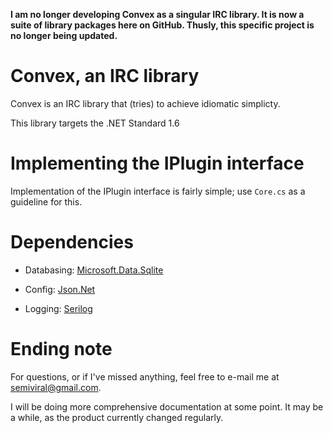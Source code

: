 **I am no longer developing Convex as a singular IRC library. It is now a suite of library packages here on GitHub. Thusly, this specific project is no longer being updated.**

# Convex, an IRC library

 Convex is an IRC library that (tries) to achieve idiomatic simplicty.

 This library targets the .NET Standard 1.6

# Implementing the IPlugin interface

 Implementation of the IPlugin interface is fairly simple; use `Core.cs` as a guideline for this.

# Dependencies

 - Databasing: [Microsoft.Data.Sqlite](https://github.com/aspnet/Microsoft.Data.Sqlite)

 - Config: [Json.Net](http://www.newtonsoft.com/json)

 - Logging: [Serilog](https://serilog.net/)

# Ending note

 For questions, or if I've missed anything, feel free to e-mail me at semiviral@gmail.com.

 I will be doing more comprehensive documentation at some point. It may be a while, as the product currently changed regularly.
